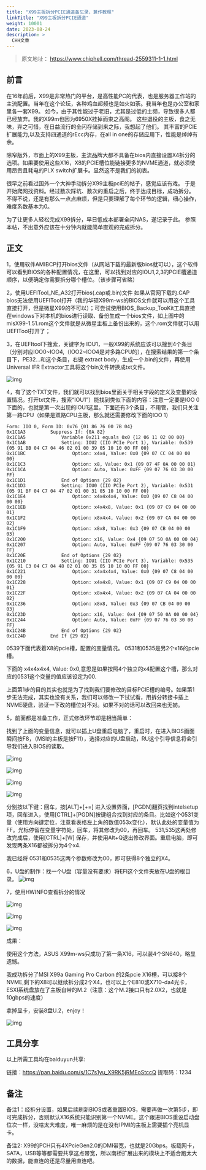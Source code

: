 ```yaml
---
title: "X99主板拆分PCIE通道备忘录，兼作教程"
linkTitle: "X99主板拆分PCIE通道"
weight: 10001
date: 2023-08-24
description: >
  CHH文章
---
```




>  原文地址： https://www.chiphell.com/thread-2559311-1-1.html



## 前言

  在16年前后，X99是非常热门的平台，是高性能PC的代表，也是服务器工作站的主流配置。当年在这个论坛，各种鸡血超频也是如火如荼。我当年也是办公室和家里各一套X99。
  如今，由于其性能过于老旧，尤其是过低的主频，导致很多人都已经放弃。我的X99m也因为6950X挂掉而束之高阁。
  这些退役的主板，食之无味，弃之可惜，在日益流行的全闪存储到来之际，我想起了他们。
其丰富的PCIE扩展能力,以及支持四通道的rEcc内存，在all in one的存储应用下，性能是绰绰有余。

除窄版外，市面上的X99主板，主流品牌大都不具备在bios内直接设置X4拆分的选项。如果要使用这些X16，X8的PCIE槽位能链接更多的NVME通道，就必须使用昂贵且耗电的PLX switch扩展卡。显然这不是我们的初衷。

很早之前看过国外一个大神手动拆分X99主板pciE的帖子，感觉应该有戏。
于是开始爬网找资料。经过数次踩坑、数次的重启之后，终于达成目标，成功拆分。
不得不说，还是有那么一点点麻烦，但是只要理解了每个环节的逻辑，细心操作，难度系数基本为0。

为了让更多人轻松完成X99拆分，早日低成本部署全闪NAS，遂记录于此。
参照本帖，不出意外应该在十分钟内就能简单直观的完成拆分。

## 正文

1，使用软件AMIBCP打开bios文件（从网站下载的最新版bios就可以），这个软件可以看到BIOS的各种配置情况，在这里，可以找到对应的IOU1,2,3的PCIE槽通道顺序，以便确定你需要拆分哪个槽位。（该步骤可省略）

2，使用UEFITool_NE_A32打开bios(.cap或.bin)文件
如果从官网下载的.CAP bios无法使用UEFITool打开（我的华硕X99m-ws的BIOS文件就可以用这个工具直接打开，但是微星X99的不可以）；可尝试使用BIOS_Backup_TooKit工具直接在windows下对本机的bios进行读取、备份生成一个bios文件，如上图中的misX99-1.51.rom这个文件就是从微星主板上备份出来的，这个.rom文件就可以用UEFITool打开了；

3，在UEFItool下搜索，关键字为 IOU1，一般X99的系统应该可以搜到4个条目（分别对应IOO0~IOO4,（IOO2~IOO4是对多路CPU的），在搜索结果的第一个条目下，PE32...和这个条目，右键 extract body，生成一个.bin的文件，再使用Universal IFR Extractor工具将这个bin文件转换成txt文件。

![img](images/140733dq02joz3o7il47oz.png)

4，有了这个TXT文件，我们就可以找到bios里面关于相关字段的定义及变量的设置情况。打开txt文件，搜索“IOU1”）能找到类似下面的内容：注意一定要是IOO 0下面的，也就是第一次出现的IOU1这里。下面还有3个条目，不用管，我们只关注第一路CPU（如果是双路CPU主板，那么就还需要修改下面的IOO 1）

```
Form: IIO 0, Form ID: 0x76 {01 86 76 00 7B 04}
0x1C1A3         Suppress If: {0A 82}
0x1C1A5             Variable 0x211 equals 0x0 {12 06 11 02 00 00}
0x1C1AB             Setting: IOU2 (IIO PCIe Port 1), Variable: 0x539 {05 91 BB 04 C7 04 46 02 01 00 39 05 10 10 00 FF 00}
0x1C1BC                 Option: x4x4, Value: 0x0 {09 07 CC 04 00 00 00}
0x1C1C3                 Option: x8, Value: 0x1 {09 07 4F 0A 00 00 01}
0x1C1CA                 Option: Auto, Value: 0xFF {09 07 76 03 30 00 FF}
0x1C1D1             End of Options {29 02}
0x1C1D3             Setting: IOU0 (IIO PCIe Port 2), Variable: 0x531 {05 91 BF 04 C7 04 47 02 01 00 31 05 10 10 00 FF 00}
0x1C1E4                 Option: x4x4x4x4, Value: 0x0 {09 07 C8 04 00 00 00}
0x1C1EB                 Option: x4x4x8, Value: 0x1 {09 07 C9 04 00 00 01}
0x1C1F2                 Option: x8x4x4, Value: 0x2 {09 07 CA 04 00 00 02}
0x1C1F9                 Option: x8x8, Value: 0x3 {09 07 CB 04 00 00 03}
0x1C200                 Option: x16, Value: 0x4 {09 07 50 0A 00 00 04}
0x1C207                 Option: Auto, Value: 0xFF {09 07 76 03 30 00 FF}
0x1C20E             End of Options {29 02}
0x1C210             Setting: IOU1 (IIO PCIe Port 3), Variable: 0x535 {05 91 C3 04 C7 04 48 02 01 00 35 05 10 10 00 FF 00}
0x1C221                 Option: x4x4x4x4, Value: 0x0 {09 07 C8 04 00 00 00}
0x1C228                 Option: x4x4x8, Value: 0x1 {09 07 C9 04 00 00 01}
0x1C22F                 Option: x8x4x4, Value: 0x2 {09 07 CA 04 00 00 02}
0x1C236                 Option: x8x8, Value: 0x3 {09 07 CB 04 00 00 03}
0x1C23D                 Option: x16, Value: 0x4 {09 07 50 0A 00 00 04}
0x1C244                 Option: Auto, Value: 0xFF {09 07 76 03 30 00 FF}
0x1C24B             End of Options {29 02}
0x1C24D         End If {29 02}
```


0539下面代表着X8的pcie槽，配置的变量情况。
0531和0535是另2个x16的pcie槽。

下面的 x4x4x4x4, Value: 0x0,意思是如果按照4个独立的x4配置这个槽，那么对应的0531这个变量的值应该设定为00.


上面第1步的目的其实也就是为了找到我们要修改的目标PCIE槽的编号。如果第1步无法完成，其实也没有关系，我们可以修改一下试试看，用拆分转接卡插上NVME硬盘，验证一下改的槽位对不对。如果不对的话可以改回来也无妨。

5，前面都是准备工作，正式修改环节却是相当简单：

找到了上面的变量信息，就可以插上U盘重启电脑了，重启时，在进入BIOS画面瞬间按F8，（MSI的主板是按F11），选择对应的U盘启动，RU这个引导信息将会引导我们进入BIOS的读取。

![img](images/102510waefxe57tt6t6x6x.jpg)

![img](images/102511z7o532qn1onzszqt.jpg)

![img](images/102511ont7oisy3lpg3gpv.jpg)

![img](images/102511kqzb0za8fb366f04.jpg)


分别按以下键：回车，按[ALT]+[+=] 进入设置界面，[PGDN]翻页找到intelsetup项，回车进入，使用[CTRL]+[PGDN]按键组合找到对应的条目。比如这个0531变量（使用方向键定位，注意看表格左上角的数值053x变化），默认此处的变量值为FF。光标停留在变量字符处，回车，将其修改为00，再回车。
531,535这两处修改完成后，使用[CTRL]+[W] 保存，并使用Alt+Q退出修改界面。重启电脑，即可发现两条X16都被拆分为4个x4.

我已经将 0531和0535这两个参数修改为00，即可获得8个独立的X4。


6，U盘的制作：找一个U盘（容量没有要求）将EFI这个文件夹放在U盘的根目录。
![img](images/103329ed44od5p5igi46p6.png)

7，使用HWINFO查看拆分的情况

![img](images/102109r4dvm4dkdwcz4cxc.png)

![img](images/102110jvn4z0jzfajf7nch.png)

![img](images/102110bjszd46p529e4sbs.png)



成果：

使用这个方法，ASUS X99m-ws只成功了第一条X16，可以装4个SN640，略显遗憾。

我成功拆分了MSI X99a Gaming Pro Carbon 的2条pcie X16槽，可以接8个NVME,剩下的X8可以继续拆分成2个X4，也可以上个E810或X710-da4光卡，ESXI系统盘放在了主板自带的M.2（注意：这个M.2接口只有2.0X2，也就是10gbps的速度）

拿掉显卡，安装8盘U.2，enjoy！

![img](images/141947ge2xjwrxrraj11rn.jpg)



## 工具分享

以上所需工具均在baiduyun共享:

链接：https://pan.baidu.com/s/1C7s1yu_X9RK5jRMEoStccQ
提取码：1234

## 备注

备注1：经拆分设置，如果后续刷新BIOS或者重置BIOS，需要再做一次第5步，即可完成拆分，否则默认X16系统只能识别第一个NVME。这个跟进BIOS重设启动盘位次一样，没啥太大难度，唯一麻烦的是在没有IPMI的主板上需要插个亮机显卡。

备注2: X99的PCH只有4XPcieGen2.0的DMI带宽，也就是20Gbps。板载网卡，SATA，USB等等都需要共享这点带宽，所以南桥扩展出来的模块上不适合跑太大的数据，能直连的还是尽量用直连吧。
